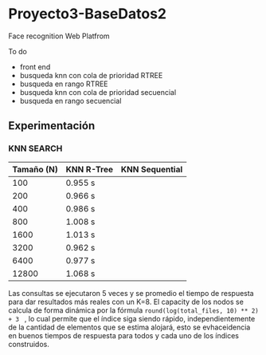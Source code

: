 # Proyecto3-BaseDatos2
Face recognition Web Platfrom

To do
- front end
- busqueda knn con cola de prioridad RTREE
- busqueda en rango RTREE
- busqueda knn con cola de prioridad secuencial
- busqueda en rango secuencial


## Experimentación


### KNN SEARCH

| Tamaño (N)  | KNN R-Tree | KNN Sequential      |
| --- | ----------- |   ---    |
| 100 | 0.955 s |       |
| 200      | 0.966 s       |       |
| 400   | 0.986 s        |       |
| 800   | 1.008 s        |       |
| 1600   | 1.013 s        |       |
| 3200   | 0.962  s      |       |
| 6400   | 0.977 s        |       |
| 12800   | 1.068 s        |       |

Las consultas se ejecutaron 5 veces y se promedio el tiempo de respuesta para dar resultados más reales con un K=8. El capacity de los nodos se calcula de forma dinámica por la fórmula ```round(log(total_files, 10) ** 2) + 3 ``` , lo cual permite que el índice siga siendo rápido, independientemente de la cantidad de elementos que se estima alojará, esto se evhaceidencia en buenos tiempos de respuesta para todos y cada uno de los índices construidos.
